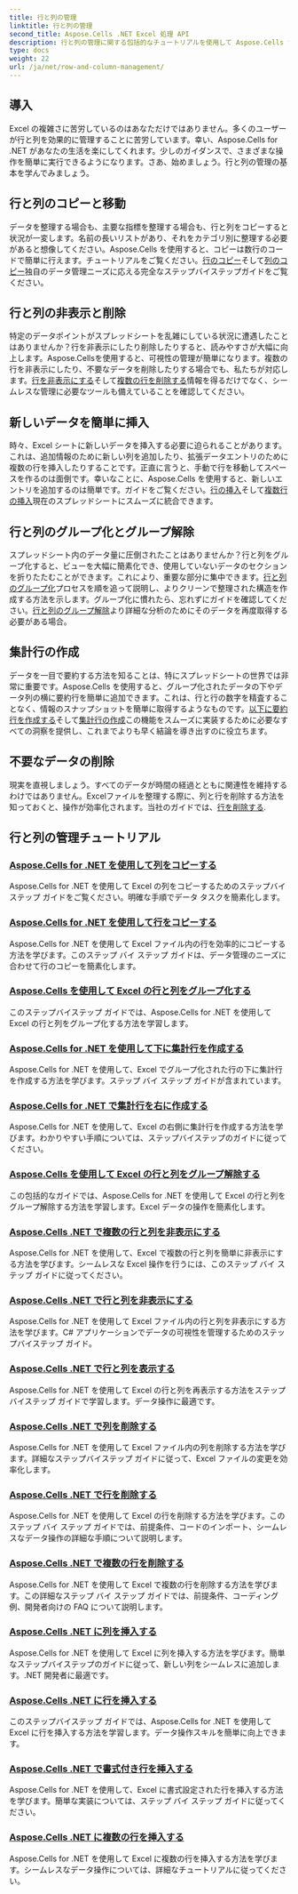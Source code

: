 ```yaml
---
title: 行と列の管理
linktitle: 行と列の管理
second_title: Aspose.Cells .NET Excel 処理 API
description: 行と列の管理に関する包括的なチュートリアルを使用して Aspose.Cells for .NET のパワーを解き放ち、Excel スキルを簡単に向上させます。
type: docs
weight: 22
url: /ja/net/row-and-column-management/
---
```

## 導入

Excel の複雑さに苦労しているのはあなただけではありません。多くのユーザーが行と列を効果的に管理することに苦労しています。幸い、Aspose.Cells for .NET があなたの生活を楽にしてくれます。少しのガイダンスで、さまざまな操作を簡単に実行できるようになります。さあ、始めましょう。行と列の管理の基本を学んでみましょう。

## 行と列のコピーと移動

データを整理する場合も、主要な指標を整理する場合も、行と列をコピーすると状況が一変します。名前の長いリストがあり、それをカテゴリ別に整理する必要があると想像してください。Aspose.Cells を使用すると、コピーは数行のコードで簡単に行えます。チュートリアルをご覧ください。[行のコピー](./copying-rows/)そして[列のコピー](./copying-columns/)独自のデータ管理ニーズに応える完全なステップバイステップガイドをご覧ください。

## 行と列の非表示と削除

特定のデータポイントがスプレッドシートを乱雑にしている状況に遭遇したことはありませんか？行を非表示にしたり削除したりすると、読みやすさが大幅に向上します。Aspose.Cellsを使用すると、可視性の管理が簡単になります。複数の行を非表示にしたり、不要なデータを削除したりする場合でも、私たちが対応します。[行を非表示にする](./hide-rows-columns-aspose-cells/)そして[複数の行を削除する](./delete-multiple-rows-aspose-cells/)情報を得るだけでなく、シームレスな管理に必要なツールも備えていることを確認してください。

## 新しいデータを簡単に挿入

時々、Excel シートに新しいデータを挿入する必要に迫られることがあります。これは、追加情報のために新しい列を追加したり、拡張データエントリのために複数の行を挿入したりすることです。正直に言うと、手動で行を移動してスペースを作るのは面倒です。幸いなことに、Aspose.Cells を使用すると、新しいエントリを追加するのは簡単です。ガイドをご覧ください。[行の挿入](./insert-row-aspose-cells/)そして[複数行の挿入](./insert-multiple-rows-aspose-cells/)現在のスプレッドシートにスムーズに統合できます。

## 行と列のグループ化とグループ解除

スプレッドシート内のデータ量に圧倒されたことはありませんか？行と列をグループ化すると、ビューを大幅に簡素化でき、使用していないデータのセクションを折りたたむことができます。これにより、重要な部分に集中できます。[行と列のグループ化](./grouping-rows-and-columns/)プロセスを順を追って説明し、よりクリーンで整理された構造を作成する方法を示します。グループ化に慣れたら、忘れずにガイドを確認してください。[行と列のグループ解除](./ungrouping-rows-and-columns/)より詳細な分析のためにそのデータを再度取得する必要がある場合。

## 集計行の作成

データを一目で要約する方法を知ることは、特にスプレッドシートの世界では非常に重要です。Aspose.Cells を使用すると、グループ化されたデータの下やデータ列の横に要約行を簡単に追加できます。これは、行と行の数字を精査することなく、情報のスナップショットを簡単に取得するようなものです。[以下に要約行を作成する](./summary-row-below/)そして[集計行の作成](./summary-row-right/)この機能をスムーズに実装するために必要なすべての洞察を提供し、これまでよりも早く結論を導き出すのに役立ちます。

## 不要なデータの削除

現実を直視しましょう。すべてのデータが時間の経過とともに関連性を維持するわけではありません。Excelファイルを整理する際に、列と行を削除する方法を知っておくと、操作が効率化されます。当社のガイドでは、[行を削除する](./delete-row-aspose-cells/).

## 行と列の管理チュートリアル
### [Aspose.Cells for .NET を使用して列をコピーする](./copying-columns/)
Aspose.Cells for .NET を使用して Excel の列をコピーするためのステップバイステップ ガイドをご覧ください。明確な手順でデータ タスクを簡素化します。
### [Aspose.Cells for .NET を使用して行をコピーする](./copying-rows/)
Aspose.Cells for .NET を使用して Excel ファイル内の行を効率的にコピーする方法を学びます。このステップ バイ ステップ ガイドは、データ管理のニーズに合わせて行のコピーを簡素化します。
### [Aspose.Cells を使用して Excel の行と列をグループ化する](./grouping-rows-and-columns/)
このステップバイステップ ガイドでは、Aspose.Cells for .NET を使用して Excel の行と列をグループ化する方法を学習します。
### [Aspose.Cells for .NET を使用して下に集計行を作成する](./summary-row-below/)
Aspose.Cells for .NET を使用して、Excel でグループ化された行の下に集計行を作成する方法を学びます。ステップ バイ ステップ ガイドが含まれています。
### [Aspose.Cells for .NET で集計行を右に作成する](./summary-row-right/)
Aspose.Cells for .NET を使用して、Excel の右側に集計行を作成する方法を学びます。わかりやすい手順については、ステップバイステップのガイドに従ってください。
### [Aspose.Cells を使用して Excel の行と列をグループ解除する](./ungrouping-rows-and-columns/)
この包括的なガイドでは、Aspose.Cells for .NET を使用して Excel の行と列をグループ解除する方法を学習します。Excel データの操作を簡素化します。
### [Aspose.Cells .NET で複数の行と列を非表示にする](./hide-multiple-rows-columns-aspose-cells/)
Aspose.Cells for .NET を使用して、Excel で複数の行と列を簡単に非表示にする方法を学びます。シームレスな Excel 操作を行うには、このステップ バイ ステップ ガイドに従ってください。
### [Aspose.Cells .NET で行と列を非表示にする](./hide-rows-columns-aspose-cells/)
Aspose.Cells for .NET を使用して Excel ファイル内の行と列を非表示にする方法を学びます。C# アプリケーションでデータの可視性を管理するためのステップバイステップ ガイド。
### [Aspose.Cells .NET で行と列を表示する](./unhide-rows-columns-aspose-cells/)
Aspose.Cells for .NET を使用して Excel の行と列を再表示する方法をステップバイステップ ガイドで学習します。データ操作に最適です。
### [Aspose.Cells .NET で列を削除する](./delete-column-aspose-cells/)
Aspose.Cells for .NET を使用して Excel ファイル内の列を削除する方法を学びます。詳細なステップバイステップ ガイドに従って、Excel ファイルの変更を効率化します。
### [Aspose.Cells .NET で行を削除する](./delete-row-aspose-cells/)
Aspose.Cells for .NET を使用して Excel の行を削除する方法を学びます。このステップ バイ ステップ ガイドでは、前提条件、コードのインポート、シームレスなデータ操作の詳細な手順について説明します。
### [Aspose.Cells .NET で複数の行を削除する](./delete-multiple-rows-aspose-cells/)
Aspose.Cells for .NET を使用して Excel で複数の行を削除する方法を学びます。この詳細なステップ バイ ステップ ガイドでは、前提条件、コーディング例、開発者向けの FAQ について説明します。
### [Aspose.Cells .NET に列を挿入する](./insert-column-aspose-cells/)
Aspose.Cells for .NET を使用して Excel に列を挿入する方法を学びます。簡単なステップバイステップのガイドに従って、新しい列をシームレスに追加します。.NET 開発者に最適です。
### [Aspose.Cells .NET に行を挿入する](./insert-row-aspose-cells/)
このステップバイステップ ガイドでは、Aspose.Cells for .NET を使用して Excel に行を挿入する方法を学習します。データ操作スキルを簡単に向上できます。
### [Aspose.Cells .NET で書式付き行を挿入する](./insert-row-formatting-aspose-cells/)
Aspose.Cells for .NET を使用して、Excel に書式設定された行を挿入する方法を学びます。簡単な実装については、ステップ バイ ステップ ガイドに従ってください。
### [Aspose.Cells .NET に複数の行を挿入する](./insert-multiple-rows-aspose-cells/)
Aspose.Cells for .NET を使用して Excel に複数の行を挿入する方法を学びます。シームレスなデータ操作については、詳細なチュートリアルに従ってください。